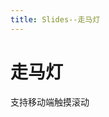 ```yaml
---
title: Slides--走马灯
---
```


# 走马灯

支持移动端触摸滚动

<ClientOnly>
  <slides-demos></slides-demos>
</ClientOnly>